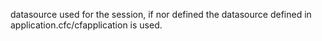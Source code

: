 datasource used for the session, if nor defined the datasource defined in application.cfc/cfapplication is used.
